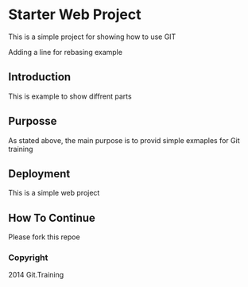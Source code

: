 # Starter Web Project

This is a simple project for showing how to use GIT

Adding a line for rebasing example

## Introduction

This is example to show diffrent parts

## Purposse

As stated above, the main purpose is to provid simple exmaples for Git training

## Deployment

This is a simple web project

## How To Continue


Please fork this repoe

### Copyright

2014 Git.Training

